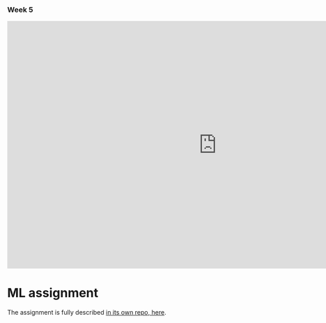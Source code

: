 ### Week 5

<iframe src="https://docs.google.com/presentation/d/e/2PACX-1vSxdowE5V8LmQtbDO8iXKPh9BuNUzPwiqYN7ytxbYuQsXGc1lbt-EJGTkX9CoYdhKg06CpEToLQ8wnz/embed?start=false&loop=false&delayms=3000" frameborder="0" width="960" height="569" allowfullscreen="true" mozallowfullscreen="true" webkitallowfullscreen="true"></iframe>

# ML assignment

The assignment is fully described [in its own repo, here](https://github.com/Design-Computing/tf-pose-estimation).
